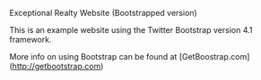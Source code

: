 Exceptional Realty Website (Bootstrapped version)

This is an example website using the Twitter Bootstrap version 4.1 framework.

More info on using Bootstrap can be found at [GetBoostrap.com] (http://getbootstrap.com)
